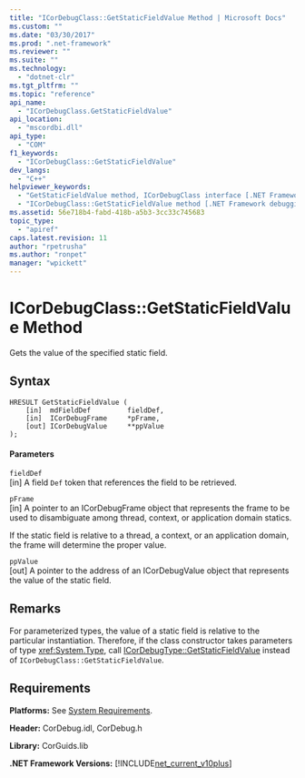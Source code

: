 ```yaml
---
title: "ICorDebugClass::GetStaticFieldValue Method | Microsoft Docs"
ms.custom: ""
ms.date: "03/30/2017"
ms.prod: ".net-framework"
ms.reviewer: ""
ms.suite: ""
ms.technology: 
  - "dotnet-clr"
ms.tgt_pltfrm: ""
ms.topic: "reference"
api_name: 
  - "ICorDebugClass.GetStaticFieldValue"
api_location: 
  - "mscordbi.dll"
api_type: 
  - "COM"
f1_keywords: 
  - "ICorDebugClass::GetStaticFieldValue"
dev_langs: 
  - "C++"
helpviewer_keywords: 
  - "GetStaticFieldValue method, ICorDebugClass interface [.NET Framework debugging]"
  - "ICorDebugClass::GetStaticFieldValue method [.NET Framework debugging]"
ms.assetid: 56e718b4-fabd-418b-a5b3-3cc33c745683
topic_type: 
  - "apiref"
caps.latest.revision: 11
author: "rpetrusha"
ms.author: "ronpet"
manager: "wpickett"
---
```

# ICorDebugClass::GetStaticFieldValue Method
Gets the value of the specified static field.  
  
## Syntax  
  
```  
HRESULT GetStaticFieldValue (  
    [in]  mdFieldDef         fieldDef,  
    [in]  ICorDebugFrame     *pFrame,  
    [out] ICorDebugValue     **ppValue  
);  
```  
  
#### Parameters  
 `fieldDef`  
 [in] A field `Def` token that references the field to be retrieved.  
  
 `pFrame`  
 [in] A pointer to an ICorDebugFrame object that represents the frame to be used to disambiguate among thread, context, or application domain statics.  
  
 If the static field is relative to a thread, a context, or an application domain, the frame will determine the proper value.  
  
 `ppValue`  
 [out] A pointer to the address of an ICorDebugValue object that represents the value of the static field.  
  
## Remarks  
 For parameterized types, the value of a static field is relative to the particular instantiation. Therefore, if the class constructor takes parameters of type <xref:System.Type>, call [ICorDebugType::GetStaticFieldValue](../../../../docs/framework/unmanaged-api/debugging/icordebugtype-getstaticfieldvalue-method.md) instead of `ICorDebugClass::GetStaticFieldValue`.  
  
## Requirements  
 **Platforms:** See [System Requirements](../../../../docs/framework/get-started/system-requirements.md).  
  
 **Header:** CorDebug.idl, CorDebug.h  
  
 **Library:** CorGuids.lib  
  
 **.NET Framework Versions:** [!INCLUDE[net_current_v10plus](../../../../includes/net-current-v10plus-md.md)]